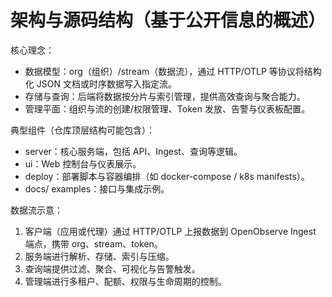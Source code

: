 # 架构与源码结构（基于公开信息的概述）

核心理念：
- 数据模型：org（组织）/stream（数据流），通过 HTTP/OTLP 等协议将结构化 JSON 文档或时序数据写入指定流。
- 存储与查询：后端将数据按分片与索引管理，提供高效查询与聚合能力。
- 管理平面：组织与流的创建/权限管理、Token 发放、告警与仪表板配置。

典型组件（仓库顶层结构可能包含）：
- server：核心服务端，包括 API、Ingest、查询等逻辑。
- ui：Web 控制台与仪表展示。
- deploy：部署脚本与容器编排（如 docker-compose / k8s manifests）。
- docs/ examples：接口与集成示例。

数据流示意：
1) 客户端（应用或代理）通过 HTTP/OTLP 上报数据到 OpenObserve Ingest 端点，携带 org、stream、token。
2) 服务端进行解析、存储、索引与压缩。
3) 查询端提供过滤、聚合、可视化与告警触发。
4) 管理端进行多租户、配额、权限与生命周期的控制。